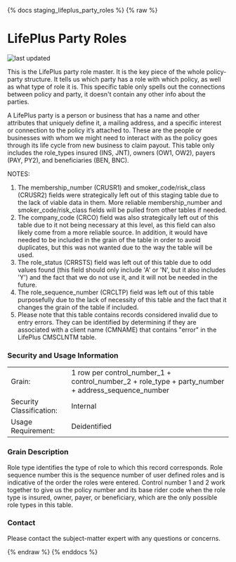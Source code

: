 {% docs staging_lifeplus_party_roles %}
{% raw %}

# LifePlus Party Roles

![last updated](assets/update_badges/staging_lifeplus_party_roles.svg)

This is the LifePlus party role master. It is the key piece of the whole policy-party 
structure. It tells us which party has a role with which policy, as well as what type of 
role it is. This specific table only spells out the connections between policy and party, 
it doesn't contain any other info about the parties. 

A LifePlus party is a person or business that has a name and other 
attributes that uniquely define it, a mailing address, and a specific interest or connection 
to the policy it’s attached to. These are the people or businesses with whom we might need 
to interact with as the policy goes through its life cycle from new business to claim payout.
This table only includes the role_types insured (INS, JNT), owners (OW1, OW2), 
payers (PAY, PY2), and beneficiaries (BEN, BNC).

NOTES: 
1. The membership_number (CRUSR1) and smoker_code/risk_class (CRUSR2) fields were strategically 
left out of this staging table due to the lack of viable data in them. More reliable 
membership_number and smoker_code/risk_class fields will be pulled from other tables if needed.
2. The company_code (CRCO) field was also strategically left out of this table due to it not being
necessary at this level, as this field can also likely come from a more reliable source. In 
addition, it would have needed to be included in the grain of the table in order
to avoid duplicates, but this was not wanted due to the way the table will be used.
3. The role_status (CRRSTS) field was left out of this table due to odd values found (this 
field should only include 'A' or 'N', but it also includes 'Y') and the fact that we do not use 
it, and it will not be needed in the future.
4. The role_sequence_number (CRCLTP) field was left out of this table purposefully due to
the lack of necessity of this table and the fact that it changes the grain of the table if included.
5. Please note that this table contains records considered invalid due to entry errors. They can
be identified by determining if they are associated with a client name (CMNAME) that contains 
"error" in the LifePlus CMSCLNTM table.

### Security and Usage Information
|     |     |
| --- | --- |
| Grain:                   | 1 row per control_number_1 + control_number_2 + role_type + party_number + address_sequence_number |
| Security Classification: | Internal |
| Usage Requirement:       | Deidentified |

### Grain Description
Role type identifies the type of role to which this record corresponds. 
Role sequence number this is the sequence number of user defined roles and is 
indicative of the order the roles were entered.
Control number 1 and 2 work together to give us the policy number and its base rider code when 
the role type is insured, owner, payer, or beneficiary, which are the only possible 
role types in this table.

### Contact
Please contact the subject-matter expert with any questions or concerns.

{% endraw %}
{% enddocs %}